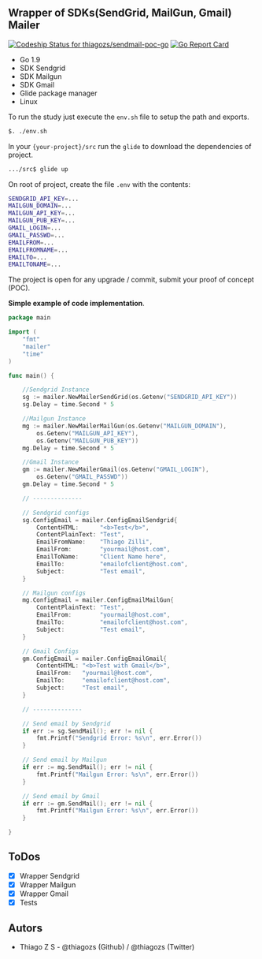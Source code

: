 Wrapper of SDKs(SendGrid, MailGun, Gmail) Mailer
---
[ ![Codeship Status for thiagozs/sendmail-poc-go](https://app.codeship.com/projects/ba8d82b0-7945-0135-b5d7-62a7bc934352/status?branch=master)](https://app.codeship.com/projects/244971) [![Go Report Card](https://goreportcard.com/badge/github.com/thiagozs/sendmail-poc-go)](https://goreportcard.com/report/github.com/thiagozs/sendmail-poc-go)

- Go 1.9
- SDK Sendgrid
- SDK Mailgun
- SDK Gmail
- Glide package manager
- Linux

To run the study just execute the `env.sh` file to setup the path and exports.
```sh
$. ./env.sh
```

In your `{your-project}/src` run the `glide` to download the dependencies of project.
```sh
.../src$ glide up
```

On root of project, create the file `.env` with the contents:
```sh
SENDGRID_API_KEY=...
MAILGUN_DOMAIN=...
MAILGUN_API_KEY=...
MAILGUN_PUB_KEY=...
GMAIL_LOGIN=...
GMAIL_PASSWD=...
EMAILFROM=...
EMAILFROMNAME=...
EMAILTO=...
EMAILTONAME=...
```

The project is open for any upgrade / commit, submit your proof of concept (POC).

**Simple example of code implementation**.
```go
package main

import (
	"fmt"
	"mailer"
	"time"
)

func main() {

	//Sendgrid Instance
	sg := mailer.NewMailerSendGrid(os.Getenv("SENDGRID_API_KEY"))
	sg.Delay = time.Second * 5

	//Mailgun Instance
	mg := mailer.NewMailerMailGun(os.Getenv("MAILGUN_DOMAIN"),
		os.Getenv("MAILGUN_API_KEY"),
		os.Getenv("MAILGUN_PUB_KEY"))
	mg.Delay = time.Second * 5

	//Gmail Instance
	gm := mailer.NewMailerGmail(os.Getenv("GMAIL_LOGIN"),
		os.Getenv("GMAIL_PASSWD"))
	gm.Delay = time.Second * 5

	// --------------

	// Sendgrid configs
	sg.ConfigEmail = mailer.ConfigEmailSendgrid{
		ContentHTML:      "<b>Test</b>",
		ContentPlainText: "Test",
		EmailFromName:    "Thiago Zilli",
		EmailFrom:        "yourmail@host.com",
		EmailToName:      "Client Name here",
		EmailTo:          "emailofclient@host.com",
		Subject:          "Test email",
	}

	// Mailgun configs
	mg.ConfigEmail = mailer.ConfigEmailMailGun{
		ContentPlainText: "Test",
		EmailFrom:        "yourmail@host.com",
		EmailTo:          "emailofclient@host.com",
		Subject:          "Test email",
	}

	// Gmail Configs
	gm.ConfigEmail = mailer.ConfigEmailGmail{
		ContentHTML: "<b>Test with Gmail</b>",
		EmailFrom:   "yourmail@host.com",
		EmailTo:     "emailofclient@host.com",
		Subject:     "Test email",
	}

	// --------------

	// Send email by Sendgrid
	if err := sg.SendMail(); err != nil {
		fmt.Printf("Sendgrid Error: %s\n", err.Error())
	}

	// Send email by Mailgun
	if err := mg.SendMail(); err != nil {
		fmt.Printf("Mailgun Error: %s\n", err.Error())
	}

	// Send email by Gmail
	if err := gm.SendMail(); err != nil {
		fmt.Printf("Mailgun Error: %s\n", err.Error())
	}

}
``` 

ToDos
---
- [x] Wrapper Sendgrid
- [x] Wrapper Mailgun
- [x] Wrapper Gmail
- [X] Tests

Autors
---
- Thiago Z S - @thiagozs (Github) / @thiagozs (Twitter)

